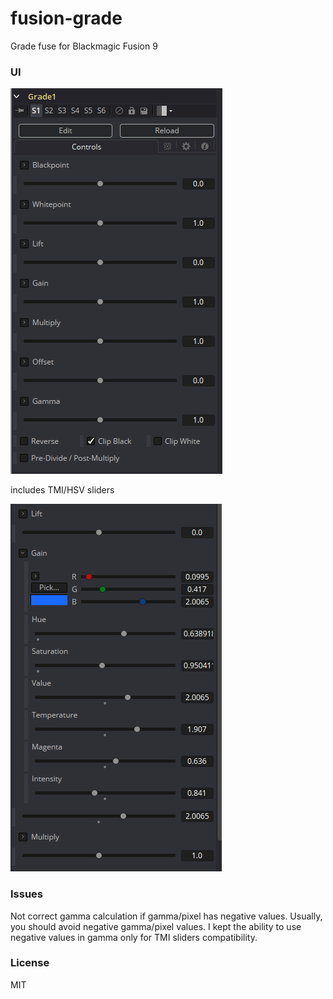 # fusion-grade
Grade fuse for Blackmagic Fusion 9

### UI

![scr1](Screenshots/1.PNG)

includes TMI/HSV sliders

![scr1](Screenshots/2.PNG)

### Issues
Not correct gamma calculation if gamma/pixel has negative values.
Usually, you should avoid negative gamma/pixel values. 
I kept the ability to use negative values in gamma
only for TMI sliders compatibility.

### License
MIT

